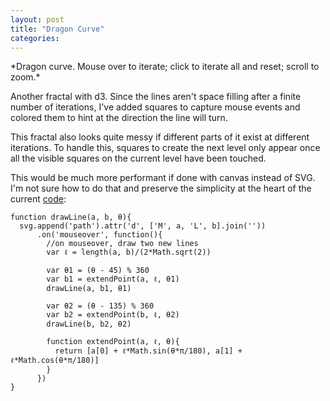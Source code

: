 ```yaml
---
layout: post
title: "Dragon Curve"
categories: 
---
```


<link rel="stylesheet" type="text/css" href="/javascripts/posts/dragonCurve/style.css">

<div id='dragon-curve'></div>
*Dragon curve. Mouse over to iterate; click to <a id='step'>iterate all</a> and <a id='reset'>reset</a>; scroll to zoom.*

Another fractal with d3. Since the lines aren't space filling after a finite number of iterations, I've added squares to capture mouse events and colored them to hint at the direction the line will turn. 

This fractal also looks quite messy if different parts of it exist at different iterations. To handle this, squares to create the next level only appear once all the visible squares on the current level have been touched. 

This would be much more performant if done with canvas instead of SVG. I'm not sure how to do that and preserve the  simplicity at the heart of the current [code](https://github.com/1wheel/roadtolarissa/blob/master/source/javascripts/posts/dragonCurve/script.js): 

    function drawLine(a, b, θ){
      svg.append('path').attr('d', ['M', a, 'L', b].join(''))
          .on('mouseover', function(){
            //on mouseover, draw two new lines
            var ℓ = length(a, b)/(2*Math.sqrt(2))

            var θ1 = (θ - 45) % 360
            var b1 = extendPoint(a, ℓ, θ1)
            drawLine(a, b1, θ1)

            var θ2 = (θ - 135) % 360
            var b2 = extendPoint(b, ℓ, θ2)
            drawLine(b, b2, θ2)

            function extendPoint(a, ℓ, θ){
              return [a[0] + ℓ*Math.sin(θ*π/180), a[1] + ℓ*Math.cos(θ*π/180)]
            }
          })
    }


<script src="/javascripts/libs/d3.4.11.js" type="text/javascript"></script>
<script src="/javascripts/libs/lodash.js" type="text/javascript"></script>

<script src="/javascripts/posts/negBarTransition/lib.js" type="text/javascript"></script>

<script src="/javascripts/posts/dragonCurve/script.js" type="text/javascript"></script>

<meta property="og:image" content="/images/thumbnails/215-teeth.png" />